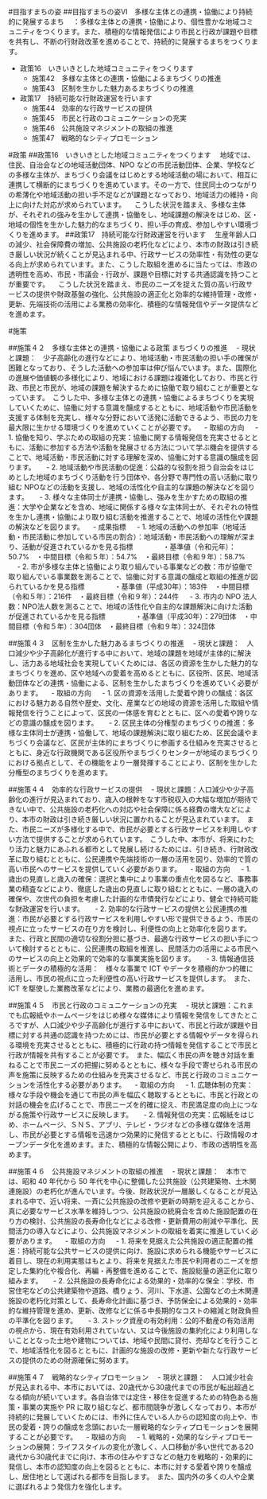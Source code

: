 #目指すまちの姿
##目指すまちの姿Ⅵ　多様な主体との連携・協働により持続的に発展するまち
　：多様な主体との連携・協働により、個性豊かな地域コミュニティをつくります。また、積極的な情報発信により市民と行政が課題や目標を共有し、不断の行財政改革を進めることで、持続的に発展するまちをつくります。
 - 政策16　いきいきとした地域コミュニティをつくります　
   - 施策42　多様な主体との連携・協働によるまちづくりの推進 
   - 施策43　区制を生かした魅力あるまちづくりの推進 
 - 政策17　持続可能な行財政運営を行います
   - 施策44　効率的な行政サービスの提供 
   - 施策45　市民と行政のコミュニケーションの充実 
   - 施策46　公共施設マネジメントの取組の推進 
   - 施策47　戦略的なシティプロモーション



#政策
##政策16　いきいきとした地域コミュニティをつくります
　地域では、住民、自治会などの地域活動団体、NPO などの市民活動団体、企業、学校などの多様な主体が、まちづくり会議をはじめとする地域活動の場において、相互に連携して横断的にまちづくりを進めています。その一方で、住民同士のつながりの希薄化や地域活動の担い手不足などが課題となっており、地域活力の維持・向上に向けた対応が求められています。
　こうした状況を踏まえ、多様な主体が、それぞれの強みを生かして連携・協働をし、地域課題の解決をはじめ、区・地域の個性を生かした魅力的なまちづくり、担い手の育成、参加しやすい環境づくりを進めます。
##政策17　持続可能な行財政運営を行います
　生産年齢人口の減少、社会保障費の増加、公共施設の老朽化などにより、本市の財政は引き続き厳しい状況が続くことが見込まれる中、行政サービスの効率性・有効性の更なる向上が求められています。また、こうした取組を進めるに当たっては、市政の透明性を高め、市民・市議会・行政が、課題や目標に対する共通認識を持つことが重要です。
　こうした状況を踏まえ、市民のニーズを捉えた質の高い行政サービスの提供や財政基盤の強化、公共施設の適正化と効率的な維持管理・改修・更新、先端技術の活用による業務の効率化、積極的な情報発信やデータ提供などを進めます。



#施策

##施策４２　多様な主体との連携・協働による政策 まちづくりの推進 
　- 現状と課題：　少子高齢化の進行などにより、地域活動・市民活動の担い手の確保が困難となっており、そうした活動への参加率は伸び悩んでいます。また、国際化の進展や価値観の多様化により、地域における課題は複雑化しており、市民と行政、市民と市民が、地域の課題を解決するために協働で取り組むことが重要となっています。　こうした中、多様な主体との連携・協働によるまちづくりを実現していくために、協働に対する意識を醸成するとともに、地域活動や市民活動を支援する体制を充実し、様々な分野において活発に活動できるよう、市民の力を最大限に生かせる環境づくりを進めていくことが必要です。
　- 取組の方向
　 - 1. 協働を知り、学ぶための取組の充実：協働に関する情報発信を充実させるとともに、活動に参加する方法や活動を発展させる方法について学ぶ機会を提供することで、地域活動・市民活動に対する理解を深め、協働に対する意識の醸成を図ります。
　 - 2. 地域活動や市民活動の促進：公益的な役割を担う自治会をはじめとした地域のまちづくり活動を行う団体や、各分野で専門性の高い活動に取り組む NPOなどの活動を支援し、地域の活性化や自主的な課題の解決などを図ります。
　 - 3. 様々な主体同士が連携・協働し、強みを生かすための取組の推進：大学や企業などを含め、地域に関係する様々な主体同士が、それぞれの特性を生かし連携・協働により取り組む活動を推進することで、地域の活性化や課題の解決などを図ります。
　- 成果指標
　 - 1. 地域の活動への参加率（地域活動・市民活動に参加している市民の割合）：地域活動・市民活動への理解が深まり、活動が促進されているかを見る指標
　　　　・基準値（令和元年）：50.7%　・中間目標（令和５年）：54.7%　・最終目標（令和９年）：58.7%
　 - 2. 市が多様な主体と協働により取り組んでいる事業などの数：市が協働で取り組んでいる事業数を測ることで、協働に対する意識の醸成と取組の推進が図られているかを見る指標
　　　　・基準値（平成30年）：183件　・中間目標（令和５年）：216件　・最終目標（令和９年）：244件
　 - 3. 市内の NPO 法人数：NPO法人数を測ることで、地域の活性化や自主的な課題解決に向けた活動が促進されているかを見る指標
　　　　・基準値（平成30年）：279団体　・中間目標（令和５年）：304団体　・最終目標（令和９年）：324団体

##施策４３　区制を生かした魅力あるまちづくりの推進 
　- 現状と課題：　人口減少や少子高齢化が進行する中において、地域の課題を地域が主体的に解決し、活力ある地域社会を実現していくためには、各区の資源を生かした魅力的なまちづくりを進め、区や地域への愛着を高めるとともに、区役所、区民、地域活動団体などの連携・協働による、区制を生かしたまちづくりを進めていく必要があります。
　- 取組の方向
　 - 1. 区の資源を活用した愛着や誇りの醸成：各区における魅力ある自然や歴史、文化、産業などの地域の資源を活用した取組や情報発信を行うことによって、区民の一体感を育むとともに、区への愛着や誇りなどの意識の醸成を図ります。
　 - 2. 区民主体の分権型のまちづくりの推進：多様な主体同士が連携・協働して、地域の課題解決に取り組むため、区民会議やまちづくり会議など、区民が主体的にまちづくりに参画する仕組みを充実させるとともに、身近な行政機関である区役所やまちづくりセンターが地域のまちづくりにおける拠点として、その機能をより一層発揮することにより、区制を生かした分権型のまちづくりを進めます。

##施策４４　効率的な行政サービスの提供 
　- 現状と課題：人口減少や少子高齢化の進行が見込まれており、歳入の根幹をなす市税収入の大幅な増加が期待できない中で、公共施設の老朽化への対応や社会保障に係る経費の増大などにより、本市の財政は引き続き厳しい状況に置かれることが見込まれています。　また、市民ニーズが多様化する中で、市民が必要とする行政サービスを利用しやすい方法で提供することが求められています。　こうした中、本市が、将来にわたり活力と魅力にあふれる都市として発展し続けるためには、引き続き、行財政改革に取り組むとともに、公民連携や先端技術の一層の活用を図り、効率的で質の高い市民へのサービスを提供していく必要があります。
　- 取組の方向
　 - 1. 歳出の見直しと歳入の確保：選択と集中により事業の重点化を図るなど、事務事業の精査などにより、徹底した歳出の見直しに取り組むとともに、一層の歳入の確保や、次世代の負担を考慮した計画的な市債発行などにより、健全で持続可能な財政運営を行います。 
　 - 2. 効率的な行政サービスの提供と公民連携の推進：市民が必要とする行政サービスを利用しやすい形で提供できるよう、市民の視点に立ったサービスの在り方を検討し、利便性の向上と効率化を図ります。　また、行政と民間の適切な役割分担に基づき、最適な行政サービスの担い手について検討するとともに、公民連携の取組を推進し、民間活力の活用による市民へのサービスの向上と効果的で効率的な事業実施を図ります。 
　 - 3. 情報通信技術とデータの積極的な活用：　様々な事業で ICT やデータを積極的かつ的確に活用し、市民の視点に立った利便性の高い行政サービスを提供します。　また、ICT を駆使した業務改革などにより、業務の最適化を進めます。

##施策４５　市民と行政のコミュニケーションの充実 
　- 現状と課題：これまでも広報紙やホームページをはじめ様々な媒体により情報を発信をしてきたところですが、人口減少や少子高齢化が進行する中において、市民と行政が課題や目標に対する共通の認識を持つためには、市民が必要とする情報やデータを得られる環境を充実させるとともに、積極的に行政の持つ情報を発信することで市民と行政が情報を共有することが必要です。　また、幅広く市民の声を聴き対話を重ねることで市民ニーズの把握に努めるとともに、様々な手段で寄せられる市民の声を施策に反映するための仕組みを充実させるなど、市民と行政のコミュニケーションを活性化する必要があります。
　- 取組の方向
　 - 1. 広聴体制の充実：様々な手段や機会を通じて市民の声を幅広く聴取するとともに、市民と行政との対話の機会を広げることで、市民ニーズを的確に捉え、市民満足度の向上につながる施策や行政サービスに反映します。
　 - 2. 情報発信の充実：広報紙をはじめ、ホームページ、ＳＮＳ、アプリ、テレビ・ラジオなどの多様な媒体を活用し、市民が必要とする情報を迅速かつ効果的に発信するとともに、行政情報のオープンデータ化を進めます。また、積極的な情報公開により、市政の透明性を高めます。

##施策４６　公共施設マネジメントの取組の推進 
　- 現状と課題：　本市では、昭和 40 年代から 50 年代を中心に整備した公共施設（公共建築物、土木関連施設）の老朽化が進んでいます。今後、財政状況が一層厳しくなることが見込まれる中で、近い将来、一斉に公共施設の改修や更新の時期を迎えることから、真に必要なサービス水準を維持しつつ、公共施設の統廃合を含めた施設配置の在り方の検討、公共施設の長寿命化などによる改修・更新費用の削減や平準化、民間活力の導入などにより、公共施設マネジメントの取組を着実に推進していく必要があります。
　- 取組の方向
　 - 1. 将来を見据えた公共施設の適正配置の推進：持続可能な公共サービスの提供に向け、施設に求められる機能やサービスに着目し、現在の利用実態はもとより、将来を見据えた市民や利用者のニーズを想定した集約化や複合化、再編・再整備を進めることで、施設総量の適正化に取り組みます。
　 - 2. 公共施設の長寿命化による効果的・効率的な保全：学校、市営住宅などの公共建築物や道路、橋りょう、河川、下水道、公園などの土木関連施設の老朽化対策として、長寿命化計画に基づき、予防保全による効果的・効率的な維持管理を進め、更新、改修などに係る中長期的なコストの縮減と財政負担の平準化を図ります。
　 - 3. ストック資産の有効利用：公的不動産の有効活用の視点から、現在有効利用されていない、又は今後施設の集約化により利用しないこととなった土地や建物については、地域や民間に貸付、売却などを行うことで、地域活性化を図るとともに、計画的な施設の改修・更新や新たな行政サービスの提供のための財源確保に努めます。

##施策４７　戦略的なシティプロモーション
　- 現状と課題：　人口減少社会が見込まれる中、本市においては、20歳代から30歳代までの市民が転出超過となる傾向が続いています。各自治体では定住・移住を促進するための特色ある施策・事業の実施や PR に取り組むなど、都市間競争が激しくなっており、本市が持続的に発展していくためには、市外に住んでいる人からの認知度の向上や、市民の愛着・誇りの醸成を念頭においた一層戦略的なシティプロモーションを展開することが必要です。
　- 取組の方向
　 - 1. 戦略的・効果的なシティプロモーションの展開：ライフスタイルの変化が激しく、人口移動が多い世代である20歳代から30歳代までに向け、本市の住みやすさなどの魅力を戦略的・効果的に発信し、本市の認知度の向上を図るとともに、本市に対する愛着や誇りを醸成し、居住地として選ばれる都市を目指します。　また、国内外の多くの人や企業に選ばれるよう発信力を強化します。
